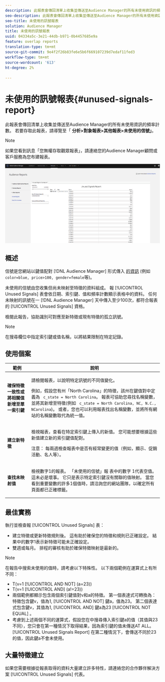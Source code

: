 ```yaml
---
description: 此報表會傳回清單上收集並傳送至Audience Manager的所有未使用資訊的頻率計數。
seo-description: 此報表會傳回清單上收集並傳送至Audience Manager的所有未使用資訊的頻率計數。
seo-title: 未使用的訊號報表
solution: Audience Manager
title: 未使用的訊號報表
uuid: 04334a5c-3e21-44db-b971-0b4457685e9a
feature: overlap reports
translation-type: tm+mt
source-git-commit: 9e4f2f26b83fe6e5b6f669107239d7edaf11fed3
workflow-type: tm+mt
source-wordcount: '613'
ht-degree: 2%

---
```



# 未使用的訊號報表{#unused-signals-report}

此報表會傳回清單上收集並傳送至Audience Manager的所有未使用資訊的頻率計數。 若要存取此報表，請導覽至「 **分析>對象報表>其他報表>未使用的信號」**。

>[!NOTE]
>
>如果您看到訊息「您無權存取觀眾報表」，請連絡您的Audience Manager顧問或客戶服務為您布建報表。

![未使用訊號報表的螢幕擷取](/help/using/reporting/dynamic-reports/assets/unused-signals.png)

## 概述

信號是您網站以鍵值配對 [!DNL Audience Manager] 形式傳入 [的資訊](../../reference/key-value-pairs-explained.md) (例如 `color=blue, price>100, gender=female`等)。

未使用的信號由您收集但尚未映射至特徵的資料組成。 報 [!UICONTROL Unused Signals] 表會依日期、索引鍵、值和頻率計數顯示表格中的資料。 任何未映射的訊號在一 [!DNL Audience Manager] 天中傳入至少100次，都符合報表的 [!UICONTROL Unused Signals] 資格。

檢閱此報告，協助識別可對應至新特徵或現有特徵的孤立訊號。

>[!NOTE]
>
>在搜尋欄位中指定索引鍵或值名稱，以將結果限制在特定記錄。

## 使用個案

<table id="table_E5EE0EC078E14EF4B197243488517A2D"> 
 <thead> 
  <tr> 
   <th colname="col1" class="entry"> 範例 </th> 
   <th colname="col2" class="entry"> 說明 </th> 
  </tr> 
 </thead>
 <tbody> 
  <tr> 
   <td colname="col1"> <p><b>確保特徵一致性或將相關值新增至單一索引鍵</b> </p> </td> 
   <td colname="col2"> <p>請檢閱報表，以說明特定訊號的不同值變化。 </p> <p>例如，假設您有州「North Carolina」的特徵，該州在鍵值對中定義為 <code> c_state = North Carolina</code>。 報表可協助您尋找名稱變數，並將其新增至特徵(例如 <code> c_state = North Carolina, NC, N.C., NCarolina</code>)。 或者，您也可以利用報表找出名稱變數，並將所有網站的名稱變數取代為統一值。 </p> <p> </p> </td> 
  </tr> 
  <tr> 
   <td colname="col1"> <p><b>建立新特徵</b> </p> </td> 
   <td colname="col2"> <p>檢視報表，查看在特定索引鍵上傳入的新值。 您可能想要根據這些新值建立新的索引鍵值配對。 </p> <p> <p>注意：  每兩週檢查報表中是否有經常變更的值（例如，顯示、促銷活動、名人等）。 </p> </p> </td> 
  </tr> 
  <tr> 
   <td colname="col1"> <p><b>查找未映射值</b> </p> </td> 
   <td colname="col2"> <p>檢視數字1的報表。 「未使用的信號」報 <span class="wintitle"> 表中的數字</span> 1代表空值。 這未必是壞事。 它只是表示特定索引鍵沒有關聯的值映射。 當您看到重要變數的許多1個值時，請洽詢您的網站團隊，以確定所有頁面都已正確標籤。 </p> </td> 
  </tr> 
 </tbody> 
</table>

## 最佳實務

執行並檢查報 [!UICONTROL Unused Signals] 表：

* 建立特徵或更新特徵規則後。 這有助於確保您的特徵和規則已正確設定。 結果中的數字1表示新特徵可能未正確設定。
* 雙週或每月。 排程的審核有助於確保特徵映射是最新的。

>[!NOTE]
>
>在報告中搜索未使用的值時，請考慮以下特殊性。 以下兩個範例在運算式上有所不同：

* T(v=1 [!UICONTROL AND NOT] (a=23))
* T(v=1 [!UICONTROL AND] (a!=23))
* 兩個範例都顯示包含兩個索引鍵值對v和a的特徵。 第一個表達式可轉換為： 特徵包含鍵v，值為1, [!UICONTROL AND NOT] 鍵a，值為23。 第二個表達式包含鍵v，其值為1, [!UICONTROL AND] 鍵a為23 [!UICONTROL NOT EQUAL] 。
* 考慮到上述兩個不同的運算式，假設您在中搜尋傳入索引鍵a的值（其值與23不同），您只會在第一種情況下取得結果，因為索引鍵的值未傳送AT ALL。 [!UICONTROL Unused Signals Report] 在第二種情況下，會傳送不同於23的值，因此鍵a不會未使用。

## 大量特徵建立

如果您需要根據從報表取得的資料大量建立許多特性，請連絡您的合作夥伴解決方案 [!UICONTROL Unused Signals] 代表。
